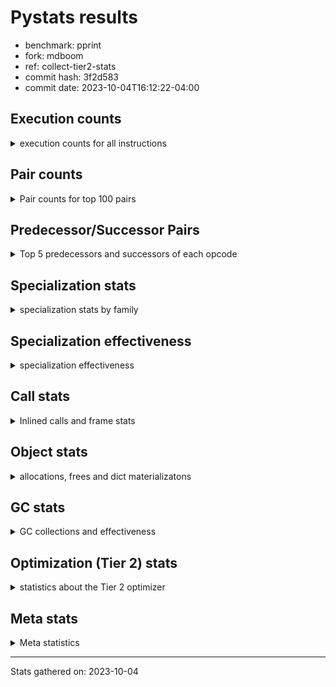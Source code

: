 
# Pystats results

- benchmark: pprint
- fork: mdboom
- ref: collect-tier2-stats
- commit hash: 3f2d583
- commit date: 2023-10-04T16:12:22-04:00

## Execution counts

<details>
<summary> execution counts for all instructions </summary>

|Name | Count | Self | Cumulative | Miss ratio | 
|---|---:|---:|---:|---:|
| LOAD_FAST | 3,402,006,240 | 19.2% | 19.2% |  |
| STORE_FAST | 1,596,002,880 | 9.0% | 28.3% |  |
| LOAD_GLOBAL_BUILTIN | 1,428,001,980 | 8.1% | 36.3% |  |
| LOAD_CONST | 1,170,002,100 | 6.6% | 43.0% |  |
| POP_JUMP_IF_FALSE | 1,074,001,620 | 6.1% | 49.0% |  |
| TO_BOOL_BOOL | 978,000,900 | 5.5% | 54.6% |  |
| LOAD_FAST_LOAD_FAST | 846,001,980 | 4.8% | 59.3% |  |
| RETURN_VALUE | 528,000,420 | 3.0% | 62.3% |  |
| POP_JUMP_IF_TRUE | 486,000,360 | 2.7% | 65.1% |  |
| CALL_BUILTIN_FAST | 468,000,780 | 2.6% | 67.7% |  |
| CALL_BUILTIN_O | 426,000,420 | 2.4% | 70.1% |  |
| RESUME_CHECK | 414,000,840 | 2.3% | 72.5% |  |
| CALL_PY_EXACT_ARGS | 288,000,600 | 1.6% | 74.1% |  |
| LOAD_ATTR_METHOD_WITH_VALUES | 282,000,660 | 1.6% | 75.7% |  |
| POP_TOP | 276,000,720 | 1.6% | 77.3% |  |
| BUILD_TUPLE | 270,000,120 | 1.5% | 78.8% |  |
| LOAD_ATTR | 252,062,300 | 1.4% | 80.2% |  |
| LOAD_GLOBAL_MODULE | 234,000,380 | 1.3% | 81.5% |  |
| UNPACK_SEQUENCE_TUPLE | 234,000,060 | 1.3% | 82.9% |  |
| CONTAINS_OP | 216,000,420 | 1.2% | 84.1% |  |
| ENTER_EXECUTOR | 197,999,940 | 1.1% | 85.2% |  |
| PUSH_NULL | 192,000,780 | 1.1% | 86.3% |  |
| IS_OP | 180,000,120 | 1.0% | 87.3% |  |
| LOAD_ATTR_INSTANCE_VALUE | 174,000,420 | 1.0% | 88.3% |  |
| CALL_TYPE_1 | 144,000,180 | 0.8% | 89.1% |  |
| INTERPRETER_EXIT | 126,000,120 | 0.7% | 89.8% |  |
| LOAD_ATTR_METHOD_NO_DICT | 96,000,240 | 0.5% | 90.4% |  |
| EXTENDED_ARG | 90,000,120 | 0.5% | 90.9% |  |
| FOR_ITER_LIST | 84,436,840 | 0.5% | 91.3% | 27.4% |
| CALL_METHOD_DESCRIPTOR_O | 78,000,240 | 0.4% | 91.8% |  |
| RETURN_CONST | 78,000,180 | 0.4% | 92.2% |  |
| CALL | 72,018,520 | 0.4% | 92.6% |  |
| BINARY_OP | 72,018,000 | 0.4% | 93.0% |  |
| BINARY_OP_ADD_INT | 72,000,360 | 0.4% | 93.4% |  |
| STORE_SUBSCR_DICT | 72,000,180 | 0.4% | 93.9% |  |
| DELETE_SUBSCR | 72,000,180 | 0.4% | 94.3% |  |
| TO_BOOL_NONE | 72,000,120 | 0.4% | 94.7% |  |
| GET_ITER | 72,000,120 | 0.4% | 95.1% |  |
| BUILD_LIST | 72,000,120 | 0.4% | 95.5% |  |
| COPY | 72,000,060 | 0.4% | 95.9% |  |
| STORE_ATTR_SLOT | 72,000,000 | 0.4% | 96.3% |  |
| FORMAT_SIMPLE | 72,000,000 | 0.4% | 96.7% |  |
| CONVERT_VALUE | 72,000,000 | 0.4% | 97.1% |  |
| BINARY_SUBSCR_TUPLE_INT | 72,000,000 | 0.4% | 97.5% |  |
| COMPARE_OP_INT | 60,000,240 | 0.3% | 97.9% |  |
| TO_BOOL | 54,013,220 | 0.3% | 98.2% |  |
| CALL_LEN | 42,000,060 | 0.2% | 98.4% |  |
| FOR_ITER_TUPLE | 36,436,000 | 0.2% | 98.6% | 63.5% |
| JUMP_FORWARD | 36,000,180 | 0.2% | 98.8% |  |
| LOAD_ATTR_SLOT | 36,000,000 | 0.2% | 99.0% |  |
| BUILD_STRING | 36,000,000 | 0.2% | 99.2% |  |
| STORE_FAST_STORE_FAST | 24,000,120 | 0.1% | 99.4% |  |
| CALL_METHOD_DESCRIPTOR_NOARGS | 24,000,120 | 0.1% | 99.5% |  |
| NOP | 18,000,240 | 0.1% | 99.6% |  |
| TO_BOOL_LIST | 18,000,120 | 0.1% | 99.7% |  |
| UNPACK_SEQUENCE_TWO_TUPLE | 18,000,000 | 0.1% | 99.8% |  |
| CALL_KW | 18,000,000 | 0.1% | 99.9% |  |
| BINARY_OP_SUBTRACT_INT | 12,000,300 | 0.1% | 100.0% |  |
| LOAD_ATTR_METHOD_LAZY_DICT | 6,000,180 | 0.0% | 100.0% |  |
| LOAD_DEREF | 240 | 0.0% | 100.0% |  |
| LOAD_GLOBAL | 220 | 0.0% | 100.0% |  |
| LOAD_ATTR_MODULE | 200 | 0.0% | 100.0% |  |
| COPY_FREE_VARS | 120 | 0.0% | 100.0% |  |
| CALL_FUNCTION_EX | 120 | 0.0% | 100.0% |  |
| BINARY_OP_SUBTRACT_FLOAT | 120 | 0.0% | 100.0% |  |
| PUSH_EXC_INFO | 60 | 0.0% | 100.0% |  |
| POP_JUMP_IF_NONE | 60 | 0.0% | 100.0% |  |
| POP_EXCEPT | 60 | 0.0% | 100.0% |  |
| LOAD_ATTR_NONDESCRIPTOR_WITH_VALUES | 60 | 0.0% | 100.0% |  |
| JUMP_BACKWARD | 60 | 0.0% | 100.0% |  |
| COMPARE_OP | 60 | 0.0% | 100.0% |  |
| CHECK_EXC_MATCH | 60 | 0.0% | 100.0% |  |
| CALL_METHOD_DESCRIPTOR_FAST | 60 | 0.0% | 100.0% |  |
| BUILD_MAP | 60 | 0.0% | 100.0% |  |
| BINARY_OP_ADD_UNICODE | 60 | 0.0% | 100.0% |  |
| STORE_SUBSCR | 20 | 0.0% | 100.0% |  |


</details>

## Pair counts

<details>
<summary> Pair counts for top 100 pairs </summary>

|Pair | Count | Self | Cumulative | 
|---|---:|---:|---:|
| LOAD_GLOBAL_BUILTIN LOAD_FAST | 906,001,320 | 5.1% | 5.1% |
| STORE_FAST LOAD_FAST | 792,001,560 | 4.5% | 9.6% |
| LOAD_FAST LOAD_GLOBAL_BUILTIN | 522,000,600 | 3.0% | 12.6% |
| TO_BOOL_BOOL POP_JUMP_IF_FALSE | 510,000,660 | 2.9% | 15.4% |
| POP_JUMP_IF_FALSE LOAD_GLOBAL_BUILTIN | 486,000,360 | 2.7% | 18.2% |
| STORE_FAST STORE_FAST | 456,000,000 | 2.6% | 20.8% |
| LOAD_FAST TO_BOOL_BOOL | 402,000,280 | 2.3% | 23.0% |
| TO_BOOL_BOOL POP_JUMP_IF_TRUE | 396,000,120 | 2.2% | 25.3% |
| LOAD_FAST CALL_BUILTIN_O | 390,000,420 | 2.2% | 27.5% |
| POP_JUMP_IF_FALSE LOAD_FAST | 372,000,840 | 2.1% | 29.6% |
| LOAD_GLOBAL_BUILTIN CALL_BUILTIN_FAST | 342,000,480 | 1.9% | 31.5% |
| CALL_BUILTIN_FAST TO_BOOL_BOOL | 342,000,480 | 1.9% | 33.5% |
| LOAD_FAST LOAD_CONST | 324,000,540 | 1.8% | 35.3% |
| LOAD_CONST LOAD_CONST | 306,000,240 | 1.7% | 37.0% |
| CALL_PY_EXACT_ARGS RESUME_CHECK | 288,000,600 | 1.6% | 38.6% |
| LOAD_FAST LOAD_ATTR_METHOD_WITH_VALUES | 282,000,620 | 1.6% | 40.2% |
| POP_TOP LOAD_FAST | 270,000,420 | 1.5% | 41.8% |
| BUILD_TUPLE RETURN_VALUE | 270,000,120 | 1.5% | 43.3% |
| RETURN_VALUE UNPACK_SEQUENCE_TUPLE | 234,000,060 | 1.3% | 44.6% |
| RETURN_VALUE RETURN_VALUE | 234,000,060 | 1.3% | 45.9% |
| UNPACK_SEQUENCE_TUPLE STORE_FAST | 228,000,000 | 1.3% | 47.2% |
| CONTAINS_OP POP_JUMP_IF_FALSE | 216,000,420 | 1.2% | 48.5% |
| LOAD_ATTR_METHOD_WITH_VALUES LOAD_FAST_LOAD_FAST | 198,000,660 | 1.1% | 49.6% |
| LOAD_CONST STORE_FAST | 198,000,540 | 1.1% | 50.7% |
| LOAD_FAST_LOAD_FAST LOAD_FAST_LOAD_FAST | 198,000,240 | 1.1% | 51.8% |
| LOAD_FAST_LOAD_FAST CALL_PY_EXACT_ARGS | 198,000,220 | 1.1% | 52.9% |
| POP_JUMP_IF_TRUE LOAD_FAST | 198,000,120 | 1.1% | 54.1% |
| POP_JUMP_IF_TRUE ENTER_EXECUTOR | 197,999,940 | 1.1% | 55.2% |
| LOAD_FAST PUSH_NULL | 192,000,540 | 1.1% | 56.3% |
| PUSH_NULL LOAD_FAST | 192,000,240 | 1.1% | 57.3% |
| CALL_BUILTIN_O POP_TOP | 192,000,120 | 1.1% | 58.4% |
| LOAD_GLOBAL_BUILTIN LOAD_ATTR | 180,000,120 | 1.0% | 59.4% |
| LOAD_ATTR IS_OP | 180,000,120 | 1.0% | 60.5% |
| STORE_FAST LOAD_GLOBAL_BUILTIN | 168,000,180 | 1.0% | 61.4% |
| LOAD_ATTR_INSTANCE_VALUE TO_BOOL_BOOL | 162,000,120 | 0.9% | 62.3% |
| LOAD_CONST BUILD_TUPLE | 162,000,000 | 0.9% | 63.2% |
| CALL_BUILTIN_O LOAD_CONST | 162,000,000 | 0.9% | 64.2% |
| LOAD_FAST LOAD_ATTR_INSTANCE_VALUE | 156,000,320 | 0.9% | 65.0% |
| RESUME_CHECK LOAD_FAST | 144,000,360 | 0.8% | 65.9% |
| RESUME_CHECK LOAD_GLOBAL_BUILTIN | 144,000,300 | 0.8% | 66.7% |
| LOAD_FAST CALL_TYPE_1 | 144,000,160 | 0.8% | 67.5% |
| LOAD_GLOBAL_MODULE CONTAINS_OP | 144,000,120 | 0.8% | 68.3% |
| LOAD_FAST LOAD_GLOBAL_MODULE | 144,000,120 | 0.8% | 69.1% |
| CALL_TYPE_1 STORE_FAST | 144,000,120 | 0.8% | 69.9% |
| IS_OP POP_JUMP_IF_FALSE | 144,000,000 | 0.8% | 70.7% |
| CALL_BUILTIN_FAST STORE_FAST | 126,000,300 | 0.7% | 71.5% |
| LOAD_CONST CALL_BUILTIN_FAST | 126,000,120 | 0.7% | 72.2% |
| CACHE RESUME_CHECK | 126,000,120 | 0.7% | 72.9% |
| LOAD_FAST CALL_PY_EXACT_ARGS | 90,000,240 | 0.5% | 73.4% |
| EXTENDED_ARG POP_JUMP_IF_FALSE | 90,000,120 | 0.5% | 73.9% |
| LOAD_FAST_LOAD_FAST LOAD_FAST | 84,000,360 | 0.5% | 74.4% |
| LOAD_FAST LOAD_FAST_LOAD_FAST | 84,000,000 | 0.5% | 74.9% |
| LOAD_ATTR_METHOD_WITH_VALUES LOAD_FAST | 84,000,000 | 0.5% | 75.3% |
| LOAD_FAST CALL_METHOD_DESCRIPTOR_O | 78,000,120 | 0.4% | 75.8% |
| LOAD_FAST LOAD_ATTR | 72,000,340 | 0.4% | 76.2% |
| LOAD_FAST_LOAD_FAST CONTAINS_OP | 72,000,300 | 0.4% | 76.6% |
| CALL_BUILTIN_O STORE_FAST | 72,000,300 | 0.4% | 77.0% |
| STORE_FAST LOAD_CONST | 72,000,240 | 0.4% | 77.4% |
| POP_JUMP_IF_FALSE LOAD_CONST | 72,000,240 | 0.4% | 77.8% |
| LOAD_CONST LOAD_FAST_LOAD_FAST | 72,000,240 | 0.4% | 78.2% |
| LOAD_CONST BINARY_OP_ADD_INT | 72,000,240 | 0.4% | 78.6% |
| LOAD_FAST_LOAD_FAST DELETE_SUBSCR | 72,000,180 | 0.4% | 79.0% |
| LOAD_ATTR STORE_FAST | 72,000,180 | 0.4% | 79.4% |
| BINARY_OP_ADD_INT STORE_FAST | 72,000,180 | 0.4% | 79.8% |
| LOAD_FAST_LOAD_FAST STORE_SUBSCR_DICT | 72,000,160 | 0.4% | 80.2% |
| TO_BOOL_NONE POP_JUMP_IF_FALSE | 72,000,120 | 0.4% | 80.7% |
| TO_BOOL_BOOL EXTENDED_ARG | 72,000,120 | 0.4% | 81.1% |
| STORE_SUBSCR_DICT LOAD_CONST | 72,000,120 | 0.4% | 81.5% |
| STORE_FAST BUILD_LIST | 72,000,120 | 0.4% | 81.9% |
| POP_JUMP_IF_FALSE LOAD_FAST_LOAD_FAST | 72,000,120 | 0.4% | 82.3% |
| LOAD_FAST_LOAD_FAST BUILD_TUPLE | 72,000,120 | 0.4% | 82.7% |
| LOAD_FAST TO_BOOL_NONE | 72,000,120 | 0.4% | 83.1% |
| LOAD_FAST GET_ITER | 72,000,120 | 0.4% | 83.5% |
| LOAD_CONST LOAD_ATTR_METHOD_NO_DICT | 72,000,120 | 0.4% | 83.9% |
| LOAD_ATTR_METHOD_NO_DICT LOAD_FAST | 72,000,120 | 0.4% | 84.3% |
| CALL_METHOD_DESCRIPTOR_O BINARY_OP | 72,000,120 | 0.4% | 84.7% |
| BUILD_LIST STORE_FAST | 72,000,120 | 0.4% | 85.1% |
| BINARY_OP LOAD_FAST_LOAD_FAST | 72,000,120 | 0.4% | 85.5% |
| POP_JUMP_IF_FALSE POP_TOP | 72,000,060 | 0.4% | 85.9% |
| STORE_ATTR_SLOT RETURN_CONST | 72,000,000 | 0.4% | 86.4% |
| RETURN_CONST INTERPRETER_EXIT | 72,000,000 | 0.4% | 86.8% |
| RESUME_CHECK LOAD_FAST_LOAD_FAST | 72,000,000 | 0.4% | 87.2% |
| LOAD_GLOBAL_MODULE LOAD_FAST | 72,000,000 | 0.4% | 87.6% |
| LOAD_FAST_LOAD_FAST STORE_ATTR_SLOT | 72,000,000 | 0.4% | 88.0% |
| LOAD_FAST COPY | 72,000,000 | 0.4% | 88.4% |
| LOAD_FAST CONVERT_VALUE | 72,000,000 | 0.4% | 88.8% |
| LOAD_CONST BINARY_SUBSCR_TUPLE_INT | 72,000,000 | 0.4% | 89.2% |
| COPY TO_BOOL_BOOL | 72,000,000 | 0.4% | 89.6% |
| CONVERT_VALUE FORMAT_SIMPLE | 72,000,000 | 0.4% | 90.0% |
| BINARY_SUBSCR_TUPLE_INT CALL | 72,000,000 | 0.4% | 90.4% |
| ENTER_EXECUTOR LOAD_FAST_LOAD_FAST | 59,999,880 | 0.3% | 90.8% |
| FOR_ITER_LIST STORE_FAST | 54,218,500 | 0.3% | 91.1% |
| RETURN_VALUE INTERPRETER_EXIT | 54,000,120 | 0.3% | 91.4% |
| POP_JUMP_IF_TRUE LOAD_CONST | 54,000,120 | 0.3% | 91.7% |
| DELETE_SUBSCR LOAD_FAST | 54,000,120 | 0.3% | 92.0% |
| LOAD_FAST TO_BOOL | 54,000,020 | 0.3% | 92.3% |
| TO_BOOL POP_JUMP_IF_TRUE | 54,000,000 | 0.3% | 92.6% |
| ENTER_EXECUTOR LOAD_GLOBAL_BUILTIN | 54,000,000 | 0.3% | 92.9% |
| GET_ITER FOR_ITER_LIST | 52,473,080 | 0.3% | 93.2% |
| COMPARE_OP_INT POP_JUMP_IF_FALSE | 42,000,240 | 0.2% | 93.4% |


</details>

## Predecessor/Successor Pairs

<details>
<summary> Top 5 predecessors and successors of each opcode </summary>

### CACHE

<details>
<summary> Successors and predecessors for CACHE </summary>

|Predecessors | Count | Percentage | 
|---|---:|---:|

|Successors | Count | Percentage | 
|---|---:|---:|
| RESUME_CHECK | 126,000,120 | 100.0% |


</details>

### DELETE_SUBSCR

<details>
<summary> Successors and predecessors for DELETE_SUBSCR </summary>

|Predecessors | Count | Percentage | 
|---|---:|---:|
| LOAD_FAST_LOAD_FAST | 72,000,180 | 100.0% |

|Successors | Count | Percentage | 
|---|---:|---:|
| LOAD_FAST | 54,000,120 | 75.0% |
| LOAD_CONST | 18,000,000 | 25.0% |
| RETURN_CONST | 60 | 0.0% |


</details>

### FORMAT_SIMPLE

<details>
<summary> Successors and predecessors for FORMAT_SIMPLE </summary>

|Predecessors | Count | Percentage | 
|---|---:|---:|
| CONVERT_VALUE | 72,000,000 | 100.0% |

|Successors | Count | Percentage | 
|---|---:|---:|
| LOAD_CONST | 36,000,000 | 50.0% |
| BUILD_STRING | 36,000,000 | 50.0% |


</details>

### GET_ITER

<details>
<summary> Successors and predecessors for GET_ITER </summary>

|Predecessors | Count | Percentage | 
|---|---:|---:|
| LOAD_FAST | 72,000,120 | 100.0% |

|Successors | Count | Percentage | 
|---|---:|---:|
| FOR_ITER_LIST | 52,473,080 | 72.9% |
| FOR_ITER_TUPLE | 19,527,040 | 27.1% |


</details>

### INTERPRETER_EXIT

<details>
<summary> Successors and predecessors for INTERPRETER_EXIT </summary>

|Predecessors | Count | Percentage | 
|---|---:|---:|
| RETURN_CONST | 72,000,000 | 57.1% |
| RETURN_VALUE | 54,000,120 | 42.9% |

|Successors | Count | Percentage | 
|---|---:|---:|


</details>

### NOP

<details>
<summary> Successors and predecessors for NOP </summary>

|Predecessors | Count | Percentage | 
|---|---:|---:|
| RESUME_CHECK | 18,000,000 | 100.0% |
| STORE_FAST | 120 | 0.0% |
| POP_TOP | 120 | 0.0% |

|Successors | Count | Percentage | 
|---|---:|---:|
| LOAD_FAST | 18,000,000 | 100.0% |
| LOAD_DEREF | 120 | 0.0% |
| LOAD_GLOBAL_BUILTIN | 100 | 0.0% |
| LOAD_GLOBAL | 20 | 0.0% |


</details>

### POP_TOP

<details>
<summary> Successors and predecessors for POP_TOP </summary>

|Predecessors | Count | Percentage | 
|---|---:|---:|
| CALL_BUILTIN_O | 192,000,120 | 69.6% |
| POP_JUMP_IF_FALSE | 72,000,060 | 26.1% |
| RETURN_CONST | 6,000,180 | 2.2% |
| CALL_METHOD_DESCRIPTOR_O | 6,000,120 | 2.2% |
| CALL | 240 | 0.0% |

|Successors | Count | Percentage | 
|---|---:|---:|
| LOAD_FAST | 270,000,420 | 97.8% |
| RETURN_CONST | 6,000,060 | 2.2% |
| NOP | 120 | 0.0% |
| LOAD_FAST_LOAD_FAST | 60 | 0.0% |
| LOAD_CONST | 60 | 0.0% |


</details>

### PUSH_NULL

<details>
<summary> Successors and predecessors for PUSH_NULL </summary>

|Predecessors | Count | Percentage | 
|---|---:|---:|
| LOAD_FAST | 192,000,540 | 100.0% |
| LOAD_DEREF | 120 | 0.0% |
| LOAD_ATTR_MODULE | 80 | 0.0% |
| LOAD_ATTR | 40 | 0.0% |

|Successors | Count | Percentage | 
|---|---:|---:|
| LOAD_FAST | 192,000,240 | 100.0% |
| CALL | 480 | 0.0% |
| LOAD_FAST_LOAD_FAST | 60 | 0.0% |


</details>

### RETURN_VALUE

<details>
<summary> Successors and predecessors for RETURN_VALUE </summary>

|Predecessors | Count | Percentage | 
|---|---:|---:|
| BUILD_TUPLE | 270,000,120 | 51.1% |
| RETURN_VALUE | 234,000,060 | 44.3% |
| COMPARE_OP_INT | 18,000,000 | 3.4% |
| LOAD_FAST | 6,000,180 | 1.1% |
| CALL_METHOD_DESCRIPTOR_NOARGS | 60 | 0.0% |

|Successors | Count | Percentage | 
|---|---:|---:|
| UNPACK_SEQUENCE_TUPLE | 234,000,060 | 44.3% |
| RETURN_VALUE | 234,000,060 | 44.3% |
| INTERPRETER_EXIT | 54,000,120 | 10.2% |
| STORE_FAST | 6,000,060 | 1.1% |
| LOAD_GLOBAL | 80 | 0.0% |


</details>

### STORE_SUBSCR

<details>
<summary> Successors and predecessors for STORE_SUBSCR </summary>

|Predecessors | Count | Percentage | 
|---|---:|---:|
| LOAD_FAST_LOAD_FAST | 20 | 100.0% |

|Successors | Count | Percentage | 
|---|---:|---:|
| STORE_SUBSCR_DICT | 20 | 100.0% |


</details>

### TO_BOOL

<details>
<summary> Successors and predecessors for TO_BOOL </summary>

|Predecessors | Count | Percentage | 
|---|---:|---:|
| LOAD_FAST | 54,000,020 | 100.0% |
| TO_BOOL | 13,200 | 0.0% |

|Successors | Count | Percentage | 
|---|---:|---:|
| POP_JUMP_IF_TRUE | 54,000,000 | 100.0% |
| TO_BOOL | 13,200 | 0.0% |
| TO_BOOL_BOOL | 20 | 0.0% |


</details>

### BINARY_OP

<details>
<summary> Successors and predecessors for BINARY_OP </summary>

|Predecessors | Count | Percentage | 
|---|---:|---:|
| CALL_METHOD_DESCRIPTOR_O | 72,000,120 | 100.0% |
| BINARY_OP | 17,640 | 0.0% |
| LOAD_FAST | 120 | 0.0% |
| LOAD_CONST | 60 | 0.0% |
| LOAD_FAST_LOAD_FAST | 40 | 0.0% |

|Successors | Count | Percentage | 
|---|---:|---:|
| LOAD_FAST_LOAD_FAST | 72,000,120 | 100.0% |
| BINARY_OP | 17,640 | 0.0% |
| BINARY_OP_ADD_INT | 80 | 0.0% |
| BINARY_OP_SUBTRACT_INT | 60 | 0.0% |
| BINARY_OP_ADD_UNICODE | 60 | 0.0% |


</details>

### BUILD_LIST

<details>
<summary> Successors and predecessors for BUILD_LIST </summary>

|Predecessors | Count | Percentage | 
|---|---:|---:|
| STORE_FAST | 72,000,120 | 100.0% |

|Successors | Count | Percentage | 
|---|---:|---:|
| STORE_FAST | 72,000,120 | 100.0% |


</details>

### BUILD_STRING

<details>
<summary> Successors and predecessors for BUILD_STRING </summary>

|Predecessors | Count | Percentage | 
|---|---:|---:|
| FORMAT_SIMPLE | 36,000,000 | 100.0% |

|Successors | Count | Percentage | 
|---|---:|---:|
| CALL_BUILTIN_O | 36,000,000 | 100.0% |


</details>

### BUILD_TUPLE

<details>
<summary> Successors and predecessors for BUILD_TUPLE </summary>

|Predecessors | Count | Percentage | 
|---|---:|---:|
| LOAD_CONST | 162,000,000 | 60.0% |
| LOAD_FAST_LOAD_FAST | 72,000,120 | 26.7% |
| CALL | 36,000,000 | 13.3% |

|Successors | Count | Percentage | 
|---|---:|---:|
| RETURN_VALUE | 270,000,120 | 100.0% |


</details>

### CALL

<details>
<summary> Successors and predecessors for CALL </summary>

|Predecessors | Count | Percentage | 
|---|---:|---:|
| BINARY_SUBSCR_TUPLE_INT | 72,000,000 | 100.0% |
| CALL | 17,780 | 0.0% |
| PUSH_NULL | 480 | 0.0% |
| LOAD_CONST | 80 | 0.0% |
| LOAD_GLOBAL_MODULE | 60 | 0.0% |

|Successors | Count | Percentage | 
|---|---:|---:|
| LOAD_GLOBAL_MODULE | 36,000,000 | 50.0% |
| BUILD_TUPLE | 36,000,000 | 50.0% |
| CALL | 17,780 | 0.0% |
| POP_TOP | 240 | 0.0% |
| STORE_FAST | 180 | 0.0% |


</details>

### CALL_FUNCTION_EX

<details>
<summary> Successors and predecessors for CALL_FUNCTION_EX </summary>

|Predecessors | Count | Percentage | 
|---|---:|---:|
| LOAD_FAST | 120 | 100.0% |

|Successors | Count | Percentage | 
|---|---:|---:|
| COPY_FREE_VARS | 120 | 100.0% |


</details>

### CALL_KW

<details>
<summary> Successors and predecessors for CALL_KW </summary>

|Predecessors | Count | Percentage | 
|---|---:|---:|
| LOAD_CONST | 18,000,000 | 100.0% |

|Successors | Count | Percentage | 
|---|---:|---:|
| STORE_FAST | 18,000,000 | 100.0% |


</details>

### COMPARE_OP

<details>
<summary> Successors and predecessors for COMPARE_OP </summary>

|Predecessors | Count | Percentage | 
|---|---:|---:|
| LOAD_CONST | 60 | 100.0% |

|Successors | Count | Percentage | 
|---|---:|---:|
| COMPARE_OP_INT | 60 | 100.0% |


</details>

### CONTAINS_OP

<details>
<summary> Successors and predecessors for CONTAINS_OP </summary>

|Predecessors | Count | Percentage | 
|---|---:|---:|
| LOAD_GLOBAL_MODULE | 144,000,120 | 66.7% |
| LOAD_FAST_LOAD_FAST | 72,000,300 | 33.3% |

|Successors | Count | Percentage | 
|---|---:|---:|
| POP_JUMP_IF_FALSE | 216,000,420 | 100.0% |


</details>

### CONVERT_VALUE

<details>
<summary> Successors and predecessors for CONVERT_VALUE </summary>

|Predecessors | Count | Percentage | 
|---|---:|---:|
| LOAD_FAST | 72,000,000 | 100.0% |

|Successors | Count | Percentage | 
|---|---:|---:|
| FORMAT_SIMPLE | 72,000,000 | 100.0% |


</details>

### COPY

<details>
<summary> Successors and predecessors for COPY </summary>

|Predecessors | Count | Percentage | 
|---|---:|---:|
| LOAD_FAST | 72,000,000 | 100.0% |
| BINARY_OP_ADD_INT | 60 | 0.0% |

|Successors | Count | Percentage | 
|---|---:|---:|
| TO_BOOL_BOOL | 72,000,000 | 100.0% |
| STORE_FAST_STORE_FAST | 60 | 0.0% |


</details>

### COPY_FREE_VARS

<details>
<summary> Successors and predecessors for COPY_FREE_VARS </summary>

|Predecessors | Count | Percentage | 
|---|---:|---:|
| CALL_FUNCTION_EX | 120 | 100.0% |

|Successors | Count | Percentage | 
|---|---:|---:|
| RESUME_CHECK | 120 | 100.0% |


</details>

### ENTER_EXECUTOR

<details>
<summary> Successors and predecessors for ENTER_EXECUTOR </summary>

|Predecessors | Count | Percentage | 
|---|---:|---:|
| POP_JUMP_IF_TRUE | 197,999,940 | 100.0% |

|Successors | Count | Percentage | 
|---|---:|---:|
| LOAD_FAST_LOAD_FAST | 59,999,880 | 30.3% |
| LOAD_GLOBAL_BUILTIN | 54,000,000 | 27.3% |
| FOR_ITER_LIST | 31,527,400 | 15.9% |
| LOAD_FAST | 18,000,000 | 9.1% |
| LOAD_ATTR_INSTANCE_VALUE | 18,000,000 | 9.1% |


</details>

### EXTENDED_ARG

<details>
<summary> Successors and predecessors for EXTENDED_ARG </summary>

|Predecessors | Count | Percentage | 
|---|---:|---:|
| TO_BOOL_BOOL | 72,000,120 | 80.0% |
| IS_OP | 18,000,000 | 20.0% |

|Successors | Count | Percentage | 
|---|---:|---:|
| POP_JUMP_IF_FALSE | 90,000,120 | 100.0% |


</details>

### IS_OP

<details>
<summary> Successors and predecessors for IS_OP </summary>

|Predecessors | Count | Percentage | 
|---|---:|---:|
| LOAD_ATTR | 180,000,120 | 100.0% |

|Successors | Count | Percentage | 
|---|---:|---:|
| POP_JUMP_IF_FALSE | 144,000,000 | 80.0% |
| POP_JUMP_IF_TRUE | 18,000,120 | 10.0% |
| EXTENDED_ARG | 18,000,000 | 10.0% |


</details>

### JUMP_BACKWARD

<details>
<summary> Successors and predecessors for JUMP_BACKWARD </summary>

|Predecessors | Count | Percentage | 
|---|---:|---:|
| POP_EXCEPT | 60 | 100.0% |

|Successors | Count | Percentage | 
|---|---:|---:|
| LOAD_FAST | 60 | 100.0% |


</details>

### JUMP_FORWARD

<details>
<summary> Successors and predecessors for JUMP_FORWARD </summary>

|Predecessors | Count | Percentage | 
|---|---:|---:|
| STORE_FAST | 36,000,120 | 100.0% |
| LOAD_FAST | 60 | 0.0% |

|Successors | Count | Percentage | 
|---|---:|---:|
| LOAD_GLOBAL_BUILTIN | 18,000,120 | 50.0% |
| LOAD_FAST | 18,000,000 | 50.0% |
| LOAD_FAST_LOAD_FAST | 60 | 0.0% |


</details>

### LOAD_ATTR

<details>
<summary> Successors and predecessors for LOAD_ATTR </summary>

|Predecessors | Count | Percentage | 
|---|---:|---:|
| LOAD_GLOBAL_BUILTIN | 180,000,120 | 71.4% |
| LOAD_FAST | 72,000,340 | 28.6% |
| LOAD_ATTR | 61,620 | 0.0% |
| LOAD_GLOBAL_MODULE | 80 | 0.0% |
| CALL_TYPE_1 | 60 | 0.0% |

|Successors | Count | Percentage | 
|---|---:|---:|
| IS_OP | 180,000,120 | 71.4% |
| STORE_FAST | 72,000,180 | 28.6% |
| LOAD_ATTR | 61,620 | 0.0% |
| LOAD_ATTR_MODULE | 80 | 0.0% |
| LOAD_CONST | 60 | 0.0% |


</details>

### LOAD_CONST

<details>
<summary> Successors and predecessors for LOAD_CONST </summary>

|Predecessors | Count | Percentage | 
|---|---:|---:|
| LOAD_FAST | 324,000,540 | 27.7% |
| LOAD_CONST | 306,000,240 | 26.2% |
| CALL_BUILTIN_O | 162,000,000 | 13.8% |
| STORE_FAST | 72,000,240 | 6.2% |
| POP_JUMP_IF_FALSE | 72,000,240 | 6.2% |

|Successors | Count | Percentage | 
|---|---:|---:|
| LOAD_CONST | 306,000,240 | 26.2% |
| STORE_FAST | 198,000,540 | 16.9% |
| BUILD_TUPLE | 162,000,000 | 13.8% |
| CALL_BUILTIN_FAST | 126,000,120 | 10.8% |
| LOAD_FAST_LOAD_FAST | 72,000,240 | 6.2% |


</details>

### LOAD_DEREF

<details>
<summary> Successors and predecessors for LOAD_DEREF </summary>

|Predecessors | Count | Percentage | 
|---|---:|---:|
| STORE_FAST | 120 | 50.0% |
| NOP | 120 | 50.0% |

|Successors | Count | Percentage | 
|---|---:|---:|
| STORE_FAST | 120 | 50.0% |
| PUSH_NULL | 120 | 50.0% |


</details>

### LOAD_FAST

<details>
<summary> Successors and predecessors for LOAD_FAST </summary>

|Predecessors | Count | Percentage | 
|---|---:|---:|
| LOAD_GLOBAL_BUILTIN | 906,001,320 | 26.6% |
| STORE_FAST | 792,001,560 | 23.3% |
| POP_JUMP_IF_FALSE | 372,000,840 | 10.9% |
| POP_TOP | 270,000,420 | 7.9% |
| POP_JUMP_IF_TRUE | 198,000,120 | 5.8% |

|Successors | Count | Percentage | 
|---|---:|---:|
| LOAD_GLOBAL_BUILTIN | 522,000,600 | 15.3% |
| TO_BOOL_BOOL | 402,000,280 | 11.8% |
| CALL_BUILTIN_O | 390,000,420 | 11.5% |
| LOAD_CONST | 324,000,540 | 9.5% |
| LOAD_ATTR_METHOD_WITH_VALUES | 282,000,620 | 8.3% |


</details>

### LOAD_FAST_LOAD_FAST

<details>
<summary> Successors and predecessors for LOAD_FAST_LOAD_FAST </summary>

|Predecessors | Count | Percentage | 
|---|---:|---:|
| LOAD_ATTR_METHOD_WITH_VALUES | 198,000,660 | 23.4% |
| LOAD_FAST_LOAD_FAST | 198,000,240 | 23.4% |
| LOAD_FAST | 84,000,000 | 9.9% |
| LOAD_CONST | 72,000,240 | 8.5% |
| POP_JUMP_IF_FALSE | 72,000,120 | 8.5% |

|Successors | Count | Percentage | 
|---|---:|---:|
| LOAD_FAST_LOAD_FAST | 198,000,240 | 23.4% |
| CALL_PY_EXACT_ARGS | 198,000,220 | 23.4% |
| LOAD_FAST | 84,000,360 | 9.9% |
| CONTAINS_OP | 72,000,300 | 8.5% |
| DELETE_SUBSCR | 72,000,180 | 8.5% |


</details>

### LOAD_GLOBAL

<details>
<summary> Successors and predecessors for LOAD_GLOBAL </summary>

|Predecessors | Count | Percentage | 
|---|---:|---:|
| RETURN_VALUE | 80 | 36.4% |
| RESUME_CHECK | 60 | 27.3% |
| STORE_FAST_STORE_FAST | 20 | 9.1% |
| PUSH_EXC_INFO | 20 | 9.1% |
| NOP | 20 | 9.1% |

|Successors | Count | Percentage | 
|---|---:|---:|
| LOAD_GLOBAL_MODULE | 100 | 45.5% |
| LOAD_GLOBAL_BUILTIN | 80 | 36.4% |
| LOAD_ATTR | 40 | 18.2% |


</details>

### POP_JUMP_IF_FALSE

<details>
<summary> Successors and predecessors for POP_JUMP_IF_FALSE </summary>

|Predecessors | Count | Percentage | 
|---|---:|---:|
| TO_BOOL_BOOL | 510,000,660 | 47.5% |
| CONTAINS_OP | 216,000,420 | 20.1% |
| IS_OP | 144,000,000 | 13.4% |
| EXTENDED_ARG | 90,000,120 | 8.4% |
| TO_BOOL_NONE | 72,000,120 | 6.7% |

|Successors | Count | Percentage | 
|---|---:|---:|
| LOAD_GLOBAL_BUILTIN | 486,000,360 | 45.3% |
| LOAD_FAST | 372,000,840 | 34.6% |
| LOAD_CONST | 72,000,240 | 6.7% |
| LOAD_FAST_LOAD_FAST | 72,000,120 | 6.7% |
| POP_TOP | 72,000,060 | 6.7% |


</details>

### POP_JUMP_IF_NONE

<details>
<summary> Successors and predecessors for POP_JUMP_IF_NONE </summary>

|Predecessors | Count | Percentage | 
|---|---:|---:|
| LOAD_FAST | 60 | 100.0% |

|Successors | Count | Percentage | 
|---|---:|---:|
| LOAD_CONST | 60 | 100.0% |


</details>

### POP_JUMP_IF_TRUE

<details>
<summary> Successors and predecessors for POP_JUMP_IF_TRUE </summary>

|Predecessors | Count | Percentage | 
|---|---:|---:|
| TO_BOOL_BOOL | 396,000,120 | 81.5% |
| TO_BOOL | 54,000,000 | 11.1% |
| TO_BOOL_LIST | 18,000,120 | 3.7% |
| IS_OP | 18,000,120 | 3.7% |

|Successors | Count | Percentage | 
|---|---:|---:|
| LOAD_FAST | 198,000,120 | 40.7% |
| ENTER_EXECUTOR | 197,999,940 | 40.7% |
| LOAD_CONST | 54,000,120 | 11.1% |
| LOAD_GLOBAL_BUILTIN | 36,000,120 | 7.4% |
| RETURN_CONST | 60 | 0.0% |


</details>

### RETURN_CONST

<details>
<summary> Successors and predecessors for RETURN_CONST </summary>

|Predecessors | Count | Percentage | 
|---|---:|---:|
| STORE_ATTR_SLOT | 72,000,000 | 92.3% |
| POP_TOP | 6,000,060 | 7.7% |
| POP_JUMP_IF_TRUE | 60 | 0.0% |
| DELETE_SUBSCR | 60 | 0.0% |

|Successors | Count | Percentage | 
|---|---:|---:|
| INTERPRETER_EXIT | 72,000,000 | 92.3% |
| POP_TOP | 6,000,180 | 7.7% |


</details>

### STORE_FAST

<details>
<summary> Successors and predecessors for STORE_FAST </summary>

|Predecessors | Count | Percentage | 
|---|---:|---:|
| STORE_FAST | 456,000,000 | 28.6% |
| UNPACK_SEQUENCE_TUPLE | 228,000,000 | 14.3% |
| LOAD_CONST | 198,000,540 | 12.4% |
| CALL_TYPE_1 | 144,000,120 | 9.0% |
| CALL_BUILTIN_FAST | 126,000,300 | 7.9% |

|Successors | Count | Percentage | 
|---|---:|---:|
| LOAD_FAST | 792,001,560 | 49.6% |
| STORE_FAST | 456,000,000 | 28.6% |
| LOAD_GLOBAL_BUILTIN | 168,000,180 | 10.5% |
| LOAD_CONST | 72,000,240 | 4.5% |
| BUILD_LIST | 72,000,120 | 4.5% |


</details>

### STORE_FAST_STORE_FAST

<details>
<summary> Successors and predecessors for STORE_FAST_STORE_FAST </summary>

|Predecessors | Count | Percentage | 
|---|---:|---:|
| UNPACK_SEQUENCE_TWO_TUPLE | 18,000,000 | 75.0% |
| UNPACK_SEQUENCE_TUPLE | 6,000,060 | 25.0% |
| COPY | 60 | 0.0% |

|Successors | Count | Percentage | 
|---|---:|---:|
| LOAD_FAST | 18,000,000 | 75.0% |
| STORE_FAST | 6,000,060 | 25.0% |
| LOAD_GLOBAL_BUILTIN | 40 | 0.0% |
| LOAD_GLOBAL | 20 | 0.0% |


</details>

### BINARY_OP_ADD_INT

<details>
<summary> Successors and predecessors for BINARY_OP_ADD_INT </summary>

|Predecessors | Count | Percentage | 
|---|---:|---:|
| LOAD_CONST | 72,000,240 | 100.0% |
| BINARY_OP | 80 | 0.0% |
| LOAD_ATTR_INSTANCE_VALUE | 40 | 0.0% |

|Successors | Count | Percentage | 
|---|---:|---:|
| STORE_FAST | 72,000,180 | 100.0% |
| LOAD_FAST_LOAD_FAST | 60 | 0.0% |
| COPY | 60 | 0.0% |
| CALL_PY_EXACT_ARGS | 40 | 0.0% |
| CALL | 20 | 0.0% |


</details>

### BINARY_OP_SUBTRACT_FLOAT

<details>
<summary> Successors and predecessors for BINARY_OP_SUBTRACT_FLOAT </summary>

|Predecessors | Count | Percentage | 
|---|---:|---:|
| LOAD_FAST | 80 | 66.7% |
| BINARY_OP | 40 | 33.3% |

|Successors | Count | Percentage | 
|---|---:|---:|
| STORE_FAST | 120 | 100.0% |


</details>

### BINARY_SUBSCR_TUPLE_INT

<details>
<summary> Successors and predecessors for BINARY_SUBSCR_TUPLE_INT </summary>

|Predecessors | Count | Percentage | 
|---|---:|---:|
| LOAD_CONST | 72,000,000 | 100.0% |

|Successors | Count | Percentage | 
|---|---:|---:|
| CALL | 72,000,000 | 100.0% |


</details>

### CALL_BUILTIN_FAST

<details>
<summary> Successors and predecessors for CALL_BUILTIN_FAST </summary>

|Predecessors | Count | Percentage | 
|---|---:|---:|
| LOAD_GLOBAL_BUILTIN | 342,000,480 | 73.1% |
| LOAD_CONST | 126,000,120 | 26.9% |
| LOAD_FAST | 140 | 0.0% |
| CALL | 40 | 0.0% |

|Successors | Count | Percentage | 
|---|---:|---:|
| TO_BOOL_BOOL | 342,000,480 | 73.1% |
| STORE_FAST | 126,000,300 | 26.9% |


</details>

### CALL_BUILTIN_O

<details>
<summary> Successors and predecessors for CALL_BUILTIN_O </summary>

|Predecessors | Count | Percentage | 
|---|---:|---:|
| LOAD_FAST | 390,000,420 | 91.5% |
| BUILD_STRING | 36,000,000 | 8.5% |

|Successors | Count | Percentage | 
|---|---:|---:|
| POP_TOP | 192,000,120 | 45.1% |
| LOAD_CONST | 162,000,000 | 38.0% |
| STORE_FAST | 72,000,300 | 16.9% |


</details>

### CALL_LEN

<details>
<summary> Successors and predecessors for CALL_LEN </summary>

|Predecessors | Count | Percentage | 
|---|---:|---:|
| LOAD_FAST | 42,000,060 | 100.0% |

|Successors | Count | Percentage | 
|---|---:|---:|
| LOAD_CONST | 36,000,000 | 85.7% |
| LOAD_FAST | 6,000,060 | 14.3% |


</details>

### CALL_METHOD_DESCRIPTOR_NOARGS

<details>
<summary> Successors and predecessors for CALL_METHOD_DESCRIPTOR_NOARGS </summary>

|Predecessors | Count | Percentage | 
|---|---:|---:|
| LOAD_ATTR_METHOD_NO_DICT | 24,000,060 | 100.0% |
| LOAD_ATTR_METHOD_LAZY_DICT | 40 | 0.0% |
| CALL | 20 | 0.0% |

|Successors | Count | Percentage | 
|---|---:|---:|
| LOAD_GLOBAL_MODULE | 18,000,000 | 75.0% |
| LOAD_FAST | 6,000,060 | 25.0% |
| RETURN_VALUE | 60 | 0.0% |


</details>

### CALL_METHOD_DESCRIPTOR_O

<details>
<summary> Successors and predecessors for CALL_METHOD_DESCRIPTOR_O </summary>

|Predecessors | Count | Percentage | 
|---|---:|---:|
| LOAD_FAST | 78,000,120 | 100.0% |
| LOAD_CONST | 80 | 0.0% |
| CALL | 40 | 0.0% |

|Successors | Count | Percentage | 
|---|---:|---:|
| BINARY_OP | 72,000,120 | 92.3% |
| POP_TOP | 6,000,120 | 7.7% |


</details>

### CALL_PY_EXACT_ARGS

<details>
<summary> Successors and predecessors for CALL_PY_EXACT_ARGS </summary>

|Predecessors | Count | Percentage | 
|---|---:|---:|
| LOAD_FAST_LOAD_FAST | 198,000,220 | 68.7% |
| LOAD_FAST | 90,000,240 | 31.3% |
| CALL | 60 | 0.0% |
| LOAD_CONST | 40 | 0.0% |
| BINARY_OP_ADD_INT | 40 | 0.0% |

|Successors | Count | Percentage | 
|---|---:|---:|
| RESUME_CHECK | 288,000,600 | 100.0% |


</details>

### CALL_TYPE_1

<details>
<summary> Successors and predecessors for CALL_TYPE_1 </summary>

|Predecessors | Count | Percentage | 
|---|---:|---:|
| LOAD_FAST | 144,000,160 | 100.0% |
| CALL | 20 | 0.0% |

|Successors | Count | Percentage | 
|---|---:|---:|
| STORE_FAST | 144,000,120 | 100.0% |
| LOAD_ATTR | 60 | 0.0% |


</details>

### COMPARE_OP_INT

<details>
<summary> Successors and predecessors for COMPARE_OP_INT </summary>

|Predecessors | Count | Percentage | 
|---|---:|---:|
| LOAD_CONST | 36,000,120 | 60.0% |
| LOAD_ATTR_SLOT | 18,000,000 | 30.0% |
| LOAD_FAST | 6,000,060 | 10.0% |
| COMPARE_OP | 60 | 0.0% |

|Successors | Count | Percentage | 
|---|---:|---:|
| POP_JUMP_IF_FALSE | 42,000,240 | 70.0% |
| RETURN_VALUE | 18,000,000 | 30.0% |


</details>

### FOR_ITER_LIST

<details>
<summary> Successors and predecessors for FOR_ITER_LIST </summary>

|Predecessors | Count | Percentage | 
|---|---:|---:|
| GET_ITER | 52,473,080 | 62.1% |
| ENTER_EXECUTOR | 31,527,400 | 37.3% |
| FOR_ITER_TUPLE | 436,360 | 0.5% |

|Successors | Count | Percentage | 
|---|---:|---:|
| STORE_FAST | 54,218,500 | 64.2% |
| UNPACK_SEQUENCE_TWO_TUPLE | 18,000,000 | 21.3% |
| LOAD_FAST_LOAD_FAST | 11,781,980 | 14.0% |
| FOR_ITER_TUPLE | 436,360 | 0.5% |


</details>

### FOR_ITER_TUPLE

<details>
<summary> Successors and predecessors for FOR_ITER_TUPLE </summary>

|Predecessors | Count | Percentage | 
|---|---:|---:|
| GET_ITER | 19,527,040 | 53.6% |
| ENTER_EXECUTOR | 16,472,600 | 45.2% |
| FOR_ITER_LIST | 436,360 | 1.2% |

|Successors | Count | Percentage | 
|---|---:|---:|
| STORE_FAST | 29,781,500 | 81.7% |
| LOAD_FAST_LOAD_FAST | 6,218,140 | 17.1% |
| FOR_ITER_LIST | 436,360 | 1.2% |


</details>

### LOAD_ATTR_INSTANCE_VALUE

<details>
<summary> Successors and predecessors for LOAD_ATTR_INSTANCE_VALUE </summary>

|Predecessors | Count | Percentage | 
|---|---:|---:|
| LOAD_FAST | 156,000,320 | 89.7% |
| ENTER_EXECUTOR | 18,000,000 | 10.3% |
| LOAD_ATTR | 60 | 0.0% |
| LOAD_FAST_LOAD_FAST | 40 | 0.0% |

|Successors | Count | Percentage | 
|---|---:|---:|
| TO_BOOL_BOOL | 162,000,120 | 93.1% |
| LOAD_FAST | 12,000,180 | 6.9% |
| LOAD_CONST | 60 | 0.0% |
| BINARY_OP_ADD_INT | 40 | 0.0% |
| BINARY_OP | 20 | 0.0% |


</details>

### LOAD_ATTR_METHOD_NO_DICT

<details>
<summary> Successors and predecessors for LOAD_ATTR_METHOD_NO_DICT </summary>

|Predecessors | Count | Percentage | 
|---|---:|---:|
| LOAD_CONST | 72,000,120 | 75.0% |
| LOAD_FAST | 18,000,000 | 18.7% |
| LOAD_FAST_LOAD_FAST | 6,000,060 | 6.3% |
| LOAD_ATTR_NONDESCRIPTOR_WITH_VALUES | 40 | 0.0% |
| LOAD_ATTR | 20 | 0.0% |

|Successors | Count | Percentage | 
|---|---:|---:|
| LOAD_FAST | 72,000,120 | 75.0% |
| CALL_METHOD_DESCRIPTOR_NOARGS | 24,000,060 | 25.0% |
| LOAD_GLOBAL_BUILTIN | 40 | 0.0% |
| LOAD_GLOBAL | 20 | 0.0% |


</details>

### LOAD_ATTR_METHOD_WITH_VALUES

<details>
<summary> Successors and predecessors for LOAD_ATTR_METHOD_WITH_VALUES </summary>

|Predecessors | Count | Percentage | 
|---|---:|---:|
| LOAD_FAST | 282,000,620 | 100.0% |
| LOAD_ATTR | 40 | 0.0% |

|Successors | Count | Percentage | 
|---|---:|---:|
| LOAD_FAST_LOAD_FAST | 198,000,660 | 70.2% |
| LOAD_FAST | 84,000,000 | 29.8% |


</details>

### LOAD_ATTR_MODULE

<details>
<summary> Successors and predecessors for LOAD_ATTR_MODULE </summary>

|Predecessors | Count | Percentage | 
|---|---:|---:|
| LOAD_GLOBAL_MODULE | 120 | 60.0% |
| LOAD_ATTR | 80 | 40.0% |

|Successors | Count | Percentage | 
|---|---:|---:|
| STORE_FAST | 120 | 60.0% |
| PUSH_NULL | 80 | 40.0% |


</details>

### LOAD_ATTR_SLOT

<details>
<summary> Successors and predecessors for LOAD_ATTR_SLOT </summary>

|Predecessors | Count | Percentage | 
|---|---:|---:|
| LOAD_FAST | 36,000,000 | 100.0% |

|Successors | Count | Percentage | 
|---|---:|---:|
| LOAD_FAST | 18,000,000 | 50.0% |
| COMPARE_OP_INT | 18,000,000 | 50.0% |


</details>

### LOAD_GLOBAL_BUILTIN

<details>
<summary> Successors and predecessors for LOAD_GLOBAL_BUILTIN </summary>

|Predecessors | Count | Percentage | 
|---|---:|---:|
| LOAD_FAST | 522,000,600 | 36.6% |
| POP_JUMP_IF_FALSE | 486,000,360 | 34.0% |
| STORE_FAST | 168,000,180 | 11.8% |
| RESUME_CHECK | 144,000,300 | 10.1% |
| ENTER_EXECUTOR | 54,000,000 | 3.8% |

|Successors | Count | Percentage | 
|---|---:|---:|
| LOAD_FAST | 906,001,320 | 63.4% |
| CALL_BUILTIN_FAST | 342,000,480 | 23.9% |
| LOAD_ATTR | 180,000,120 | 12.6% |
| CHECK_EXC_MATCH | 60 | 0.0% |


</details>

### LOAD_GLOBAL_MODULE

<details>
<summary> Successors and predecessors for LOAD_GLOBAL_MODULE </summary>

|Predecessors | Count | Percentage | 
|---|---:|---:|
| LOAD_FAST | 144,000,120 | 61.5% |
| RESUME_CHECK | 36,000,120 | 15.4% |
| CALL | 36,000,000 | 15.4% |
| CALL_METHOD_DESCRIPTOR_NOARGS | 18,000,000 | 7.7% |
| LOAD_GLOBAL | 100 | 0.0% |

|Successors | Count | Percentage | 
|---|---:|---:|
| CONTAINS_OP | 144,000,120 | 61.5% |
| LOAD_FAST | 72,000,000 | 30.8% |
| LOAD_CONST | 18,000,000 | 7.7% |
| LOAD_ATTR_MODULE | 120 | 0.0% |
| LOAD_ATTR | 80 | 0.0% |


</details>

### RESUME_CHECK

<details>
<summary> Successors and predecessors for RESUME_CHECK </summary>

|Predecessors | Count | Percentage | 
|---|---:|---:|
| CALL_PY_EXACT_ARGS | 288,000,600 | 69.6% |
| CACHE | 126,000,120 | 30.4% |
| COPY_FREE_VARS | 120 | 0.0% |

|Successors | Count | Percentage | 
|---|---:|---:|
| LOAD_FAST | 144,000,360 | 34.8% |
| LOAD_GLOBAL_BUILTIN | 144,000,300 | 34.8% |
| LOAD_FAST_LOAD_FAST | 72,000,000 | 17.4% |
| LOAD_GLOBAL_MODULE | 36,000,120 | 8.7% |
| NOP | 18,000,000 | 4.3% |


</details>

### STORE_ATTR_SLOT

<details>
<summary> Successors and predecessors for STORE_ATTR_SLOT </summary>

|Predecessors | Count | Percentage | 
|---|---:|---:|
| LOAD_FAST_LOAD_FAST | 72,000,000 | 100.0% |

|Successors | Count | Percentage | 
|---|---:|---:|
| RETURN_CONST | 72,000,000 | 100.0% |


</details>

### STORE_SUBSCR_DICT

<details>
<summary> Successors and predecessors for STORE_SUBSCR_DICT </summary>

|Predecessors | Count | Percentage | 
|---|---:|---:|
| LOAD_FAST_LOAD_FAST | 72,000,160 | 100.0% |
| STORE_SUBSCR | 20 | 0.0% |

|Successors | Count | Percentage | 
|---|---:|---:|
| LOAD_CONST | 72,000,120 | 100.0% |
| LOAD_FAST | 60 | 0.0% |


</details>

### TO_BOOL_BOOL

<details>
<summary> Successors and predecessors for TO_BOOL_BOOL </summary>

|Predecessors | Count | Percentage | 
|---|---:|---:|
| LOAD_FAST | 402,000,280 | 41.1% |
| CALL_BUILTIN_FAST | 342,000,480 | 35.0% |
| LOAD_ATTR_INSTANCE_VALUE | 162,000,120 | 16.6% |
| COPY | 72,000,000 | 7.4% |
| TO_BOOL | 20 | 0.0% |

|Successors | Count | Percentage | 
|---|---:|---:|
| POP_JUMP_IF_FALSE | 510,000,660 | 52.1% |
| POP_JUMP_IF_TRUE | 396,000,120 | 40.5% |
| EXTENDED_ARG | 72,000,120 | 7.4% |


</details>

### TO_BOOL_LIST

<details>
<summary> Successors and predecessors for TO_BOOL_LIST </summary>

|Predecessors | Count | Percentage | 
|---|---:|---:|
| LOAD_FAST | 18,000,120 | 100.0% |

|Successors | Count | Percentage | 
|---|---:|---:|
| POP_JUMP_IF_TRUE | 18,000,120 | 100.0% |


</details>

### TO_BOOL_NONE

<details>
<summary> Successors and predecessors for TO_BOOL_NONE </summary>

|Predecessors | Count | Percentage | 
|---|---:|---:|
| LOAD_FAST | 72,000,120 | 100.0% |

|Successors | Count | Percentage | 
|---|---:|---:|
| POP_JUMP_IF_FALSE | 72,000,120 | 100.0% |


</details>

### UNPACK_SEQUENCE_TUPLE

<details>
<summary> Successors and predecessors for UNPACK_SEQUENCE_TUPLE </summary>

|Predecessors | Count | Percentage | 
|---|---:|---:|
| RETURN_VALUE | 234,000,060 | 100.0% |

|Successors | Count | Percentage | 
|---|---:|---:|
| STORE_FAST | 228,000,000 | 97.4% |
| STORE_FAST_STORE_FAST | 6,000,060 | 2.6% |


</details>

### UNPACK_SEQUENCE_TWO_TUPLE

<details>
<summary> Successors and predecessors for UNPACK_SEQUENCE_TWO_TUPLE </summary>

|Predecessors | Count | Percentage | 
|---|---:|---:|
| FOR_ITER_LIST | 18,000,000 | 100.0% |

|Successors | Count | Percentage | 
|---|---:|---:|
| STORE_FAST_STORE_FAST | 18,000,000 | 100.0% |


</details>

### CHECK_EXC_MATCH

<details>
<summary> Successors and predecessors for CHECK_EXC_MATCH </summary>

|Predecessors | Count | Percentage | 
|---|---:|---:|
| LOAD_GLOBAL_BUILTIN | 60 | 100.0% |

|Successors | Count | Percentage | 
|---|---:|---:|
| POP_JUMP_IF_FALSE | 60 | 100.0% |


</details>

### POP_EXCEPT

<details>
<summary> Successors and predecessors for POP_EXCEPT </summary>

|Predecessors | Count | Percentage | 
|---|---:|---:|
| STORE_FAST | 60 | 100.0% |

|Successors | Count | Percentage | 
|---|---:|---:|
| JUMP_BACKWARD | 60 | 100.0% |


</details>

### PUSH_EXC_INFO

<details>
<summary> Successors and predecessors for PUSH_EXC_INFO </summary>

|Predecessors | Count | Percentage | 
|---|---:|---:|
| ENTER_EXECUTOR | 60 | 100.0% |

|Successors | Count | Percentage | 
|---|---:|---:|
| LOAD_GLOBAL_BUILTIN | 40 | 66.7% |
| LOAD_GLOBAL | 20 | 33.3% |


</details>

### BUILD_MAP

<details>
<summary> Successors and predecessors for BUILD_MAP </summary>

|Predecessors | Count | Percentage | 
|---|---:|---:|
| LOAD_CONST | 60 | 100.0% |

|Successors | Count | Percentage | 
|---|---:|---:|
| LOAD_CONST | 60 | 100.0% |


</details>

### BINARY_OP_ADD_UNICODE

<details>
<summary> Successors and predecessors for BINARY_OP_ADD_UNICODE </summary>

|Predecessors | Count | Percentage | 
|---|---:|---:|
| BINARY_OP | 60 | 100.0% |

|Successors | Count | Percentage | 
|---|---:|---:|
| STORE_FAST | 60 | 100.0% |


</details>

### BINARY_OP_SUBTRACT_INT

<details>
<summary> Successors and predecessors for BINARY_OP_SUBTRACT_INT </summary>

|Predecessors | Count | Percentage | 
|---|---:|---:|
| LOAD_FAST | 12,000,160 | 100.0% |
| LOAD_FAST_LOAD_FAST | 80 | 0.0% |
| BINARY_OP | 60 | 0.0% |

|Successors | Count | Percentage | 
|---|---:|---:|
| STORE_FAST | 6,000,180 | 50.0% |
| LOAD_FAST | 6,000,060 | 50.0% |
| LOAD_CONST | 60 | 0.0% |


</details>

### CALL_METHOD_DESCRIPTOR_FAST

<details>
<summary> Successors and predecessors for CALL_METHOD_DESCRIPTOR_FAST </summary>

|Predecessors | Count | Percentage | 
|---|---:|---:|
| LOAD_CONST | 40 | 66.7% |
| CALL | 20 | 33.3% |

|Successors | Count | Percentage | 
|---|---:|---:|
| STORE_FAST | 60 | 100.0% |


</details>

### LOAD_ATTR_METHOD_LAZY_DICT

<details>
<summary> Successors and predecessors for LOAD_ATTR_METHOD_LAZY_DICT </summary>

|Predecessors | Count | Percentage | 
|---|---:|---:|
| LOAD_FAST | 6,000,120 | 100.0% |
| LOAD_ATTR | 60 | 0.0% |

|Successors | Count | Percentage | 
|---|---:|---:|
| LOAD_FAST | 6,000,000 | 100.0% |
| LOAD_CONST | 120 | 0.0% |
| CALL_METHOD_DESCRIPTOR_NOARGS | 40 | 0.0% |
| CALL | 20 | 0.0% |


</details>

### LOAD_ATTR_NONDESCRIPTOR_WITH_VALUES

<details>
<summary> Successors and predecessors for LOAD_ATTR_NONDESCRIPTOR_WITH_VALUES </summary>

|Predecessors | Count | Percentage | 
|---|---:|---:|
| LOAD_FAST | 40 | 66.7% |
| LOAD_ATTR | 20 | 33.3% |

|Successors | Count | Percentage | 
|---|---:|---:|
| LOAD_ATTR_METHOD_NO_DICT | 40 | 66.7% |
| LOAD_ATTR | 20 | 33.3% |


</details>


</details>

## Specialization stats

<details>
<summary> specialization stats by family </summary>

### BINARY_SUBSCR

<details>
<summary> specialization stats for BINARY_SUBSCR family </summary>

|Kind | Count | Ratio | 
|---|---|---|
|          hit |     72000000 | 100.0% |


</details>

### STORE_SUBSCR

<details>
<summary> specialization stats for STORE_SUBSCR family </summary>

|Kind | Count | Ratio | 
|---|---|---|
|          hit |     72000180 | 100.0% |

#### Specialization attempts

| | Count | Ratio | 
|---|---:|---:|
| Success | 20 | 100.0% |
| Failure | 0 | 0.0% |

|Failure kind | Count | Ratio | 
|---|---:|---:|


</details>

### TO_BOOL

<details>
<summary> specialization stats for TO_BOOL family </summary>

|Kind | Count | Ratio | 
|---|---|---|
| specialization.deferred |     54000000 | 4.8% |
|          hit |   1068001140 | 95.2% |

#### Specialization attempts

| | Count | Ratio | 
|---|---:|---:|
| Success | 20 | 0.2% |
| Failure | 13,200 | 99.8% |

|Failure kind | Count | Ratio | 
|---|---:|---:|
| tuple | 8,800 | 66.7% |
| dict | 4,400 | 33.3% |


</details>

### BINARY_OP

<details>
<summary> specialization stats for BINARY_OP family </summary>

|Kind | Count | Ratio | 
|---|---|---|
| specialization.deferred |     72000180 | 46.1% |
|          hit |     84000840 | 53.8% |

#### Specialization attempts

| | Count | Ratio | 
|---|---:|---:|
| Success | 200 | 1.1% |
| Failure | 17,620 | 98.9% |

|Failure kind | Count | Ratio | 
|---|---:|---:|
| remainder | 17,600 | 99.9% |
| multiply different types | 20 | 0.1% |


</details>

### CALL

<details>
<summary> specialization stats for CALL family </summary>

|Kind | Count | Ratio | 
|---|---|---|
| specialization.deferred |     72000540 | 4.7% |
|          hit |   1470002460 | 95.3% |

#### Specialization attempts

| | Count | Ratio | 
|---|---:|---:|
| Success | 200 | 1.1% |
| Failure | 17,780 | 98.9% |

|Failure kind | Count | Ratio | 
|---|---:|---:|
| no dict | 17,600 | 99.0% |
| cfunc noargs | 120 | 0.7% |
| other | 40 | 0.2% |
| class no vectorcall | 20 | 0.1% |


</details>

### COMPARE_OP

<details>
<summary> specialization stats for COMPARE_OP family </summary>

|Kind | Count | Ratio | 
|---|---|---|
|          hit |     60000240 | 100.0% |

#### Specialization attempts

| | Count | Ratio | 
|---|---:|---:|
| Success | 60 | 100.0% |
| Failure | 0 | 0.0% |

|Failure kind | Count | Ratio | 
|---|---:|---:|


</details>

### FOR_ITER

<details>
<summary> specialization stats for FOR_ITER family </summary>

|Kind | Count | Ratio | 
|---|---|---|
| specialization.deopt |       872720 | 0.7% |
|          hit |     74618320 | 61.7% |
|         miss |     46254520 | 38.3% |

#### Specialization attempts

| | Count | Ratio | 
|---|---:|---:|
| Success | 872,720 | 100.0% |
| Failure | 0 | 0.0% |

|Failure kind | Count | Ratio | 
|---|---:|---:|


</details>

### JUMP_BACKWARD

<details>
<summary> specialization stats for JUMP_BACKWARD family </summary>

|Kind | Count | Ratio | 
|---|---|---|


</details>

### LOAD_ATTR

<details>
<summary> specialization stats for LOAD_ATTR family </summary>

|Kind | Count | Ratio | 
|---|---|---|
| specialization.deferred |    252000400 | 29.8% |
|          hit |    594001760 | 70.2% |

#### Specialization attempts

| | Count | Ratio | 
|---|---:|---:|
| Success | 280 | 0.5% |
| Failure | 61,620 | 99.5% |

|Failure kind | Count | Ratio | 
|---|---:|---:|
| metaclass attribute | 44,000 | 71.4% |
| method | 17,620 | 28.6% |


</details>

### LOAD_GLOBAL

<details>
<summary> specialization stats for LOAD_GLOBAL family </summary>

|Kind | Count | Ratio | 
|---|---|---|
| specialization.deferred |           40 | 0.0% |
|          hit |   1662002360 | 100.0% |

#### Specialization attempts

| | Count | Ratio | 
|---|---:|---:|
| Success | 180 | 100.0% |
| Failure | 0 | 0.0% |

|Failure kind | Count | Ratio | 
|---|---:|---:|


</details>

### POP_JUMP_IF_FALSE

<details>
<summary> specialization stats for POP_JUMP_IF_FALSE family </summary>

|Kind | Count | Ratio | 
|---|---|---|


</details>

### POP_JUMP_IF_NONE

<details>
<summary> specialization stats for POP_JUMP_IF_NONE family </summary>

|Kind | Count | Ratio | 
|---|---|---|


</details>

### POP_JUMP_IF_TRUE

<details>
<summary> specialization stats for POP_JUMP_IF_TRUE family </summary>

|Kind | Count | Ratio | 
|---|---|---|


</details>

### STORE_ATTR

<details>
<summary> specialization stats for STORE_ATTR family </summary>

|Kind | Count | Ratio | 
|---|---|---|
|          hit |     72000000 | 100.0% |


</details>

### UNPACK_SEQUENCE

<details>
<summary> specialization stats for UNPACK_SEQUENCE family </summary>

|Kind | Count | Ratio | 
|---|---|---|
|          hit |    252000060 | 100.0% |


</details>


</details>

## Specialization effectiveness

<details>
<summary> specialization effectiveness </summary>

|Instructions | Count | Ratio | 
|---|---:|---:|
| Basic | 9,732,017,880 | 55.0% |
| Not specialized | 2,056,368,960 | 11.6% |
| Specialized | 5,894,628,200 | 33.3% |

### Deferred by instruction

<details>
<summary> deferred by instruction </summary>

|Name | Count | Ratio | 
|---|---:|---:|
| LOAD_ATTR | 252,000,400 | 56.0% |
| CALL | 72,000,540 | 16.0% |
| BINARY_OP | 72,000,180 | 16.0% |
| TO_BOOL | 54,000,000 | 12.0% |
| LOAD_GLOBAL | 40 | 0.0% |
| UNPACK_SEQUENCE_TWO_TUPLE | 0 | 0.0% |
| UNPACK_SEQUENCE_TUPLE | 0 | 0.0% |
| UNPACK_SEQUENCE | 0 | 0.0% |
| TO_BOOL_NONE | 0 | 0.0% |
| TO_BOOL_LIST | 0 | 0.0% |


</details>

### Misses by instruction

<details>
<summary> misses by instruction </summary>

|Name | Count | Ratio | 
|---|---:|---:|
| FOR_ITER_LIST | 23,127,440 | 50.0% |
| FOR_ITER_TUPLE | 23,127,080 | 50.0% |
| UNPACK_SEQUENCE_TWO_TUPLE | 0 | 0.0% |
| UNPACK_SEQUENCE_TUPLE | 0 | 0.0% |
| TO_BOOL_NONE | 0 | 0.0% |
| TO_BOOL_LIST | 0 | 0.0% |
| TO_BOOL_BOOL | 0 | 0.0% |
| STORE_SUBSCR_DICT | 0 | 0.0% |
| STORE_FAST_STORE_FAST | 0 | 0.0% |
| STORE_FAST | 0 | 0.0% |


</details>


</details>

## Call stats

<details>
<summary> Inlined calls and frame stats </summary>

| | Count | Ratio | 
|---|---:|---:|
| Calls to PyEval_EvalDefault | 126,000,120 | 30.4% |
| Calls to Python functions inlined | 288,000,720 | 69.6% |
| Calls via PyEval_EvalFrame (total) | 126,000,120 | 30.4% |
| Calls via PyEval_EvalFrame (vector) | 126,000,120 | 30.4% |
| Calls via PyEval_EvalFrame (generator) | 0 | 0.0% |
| Calls via PyEval_EvalFrame (legacy) | 0 | 0.0% |
| Calls via PyEval_EvalFrame (function vectorcall) | 126,000,120 | 30.4% |
| Calls via PyEval_EvalFrame (build class) | 0 | 0.0% |
| Calls via PyEval_EvalFrame (slot) | 18,000,000 | 4.3% |
| Calls via PyEval_EvalFrame (function ex) | 120 | 0.0% |
| Calls via PyEval_EvalFrame (api) | 36,000,000 | 8.7% |
| Calls via PyEval_EvalFrame (method) | 0 | 0.0% |
| Frames pushed | 606,000,600 | 146.4% |
| Frame objects created | 60 | 0.0% |


</details>

## Object stats

<details>
<summary> allocations, frees and dict materializatons </summary>

| | Count | Ratio | 
|---|---:|---:|
| Allocations from freelist | 546,000,560 | 38.7% |
| Frees to freelist | 546,000,480 |  |
| Allocations | 864,001,480 | 61.3% |
| Allocations to 512 bytes | 864,001,300 | 61.3% |
| Allocations to 4 kbytes | 0 | 0.0% |
| Allocations over 4 kbytes | 180 | 0.0% |
| Frees | 936,001,560 |  |
| New values | 0 |  |
| Interpreter increfs | 5,204,111,900 | 57.4% |
| Interpreter decrefs | 6,983,794,220 | 66.9% |
| Increfs | 3,855,899,361 | 42.6% |
| Decrefs | 3,456,218,781 | 33.1% |
| Materialize dict (on request) | 0 |  |
| Materialize dict (new key) | 0 |  |
| Materialize dict (too big) | 0 |  |
| Materialize dict (str subclass) | 0 |  |
| Dematerialize dict | 0 |  |
| Method cache hits | 90,018,037 |  |
| Method cache misses | 3 |  |
| Method cache collisions | 4 |  |
| Method cache dunder hits | 990,044,599 |  |
| Method cache dunder misses | 1 |  |


</details>

## GC stats

<details>
<summary> GC collections and effectiveness </summary>

|Generation | Collections | Objects collected | Object visits | 
|---:|---:|---:|---:|
| 0 | 0 | 0 | 0 |
| 1 | 0 | 0 | 0 |
| 2 | 0 | 0 | 0 |


</details>

## Optimization (Tier 2) stats

<details>
<summary> statistics about the Tier 2 optimizer </summary>

### Overall stats

<details>
<summary> overall stats </summary>

| | Count | Ratio | 
|---|---:|---:|
| Optimization attempts | 0 |  |
| Traces created | 0 |  |
| Traces executed | 197,999,940 |  |
| Uops executed | 9,251,989,500 | 46 |
| Trace stack overflow | 0 |  |
| Trace stack underflow | 0 |  |
| Trace too long | 0 |  |
| Inner loop found | 0 |  |
| Recursive call | 0 |  |


</details>

**Trace length histogram**

|Range | Count | Ratio | 
|---|---:|---:|
| <= 1 | 0 |  |

**Optimized trace length histogram**

|Range | Count | Ratio | 
|---|---:|---:|
| <= 1 | 0 |  |

**Trace run length histogram**

|Range | Count | Ratio | 
|---|---:|---:|
| <= 1 | 0 | 0.0% |
| <= 2 | 48,000,000 | 24.2% |
| <= 4 | 0 | 0.0% |
| <= 8 | 54,000,000 | 27.3% |
| <= 16 | 60 | 0.0% |
| <= 32 | 0 | 0.0% |
| <= 64 | 0 | 0.0% |
| <= 128 | 95,999,880 | 48.5% |

### Uop stats

<details>
<summary> uop stats </summary>

|Uop | Count | Self | Cumulative | 
|---|---:|---:|---:|
| _SET_IP | 2,159,997,840 | 23.3% | 23.3% |
| LOAD_FAST | 1,439,997,600 | 15.6% | 38.9% |
| _GUARD_GLOBALS_VERSION | 497,999,820 | 5.4% | 44.3% |
| _LOAD_GLOBAL_BUILTINS | 407,999,820 | 4.4% | 48.7% |
| _GUARD_BUILTINS_VERSION | 407,999,820 | 4.4% | 53.1% |
| STORE_FAST | 311,999,580 | 3.4% | 56.5% |
| _POP_JUMP_IF_TRUE | 251,999,640 | 2.7% | 59.2% |
| _GUARD_TYPE_VERSION | 203,999,520 | 2.2% | 61.4% |
| _LOAD_ATTR_METHOD_WITH_VALUES | 197,999,640 | 2.1% | 63.6% |
| _GUARD_KEYS_VERSION | 197,999,640 | 2.1% | 65.7% |
| _GUARD_DORV_VALUES_INST_ATTR_FROM_DICT | 197,999,640 | 2.1% | 67.8% |
| _SAVE_CURRENT_IP | 191,999,760 | 2.1% | 69.9% |
| _PUSH_FRAME | 191,999,760 | 2.1% | 72.0% |
| _INIT_CALL_PY_EXACT_ARGS | 191,999,760 | 2.1% | 74.1% |
| _CHECK_STACK_SPACE | 191,999,760 | 2.1% | 76.1% |
| _CHECK_PEP_523 | 191,999,760 | 2.1% | 78.2% |
| _CHECK_FUNCTION_EXACT_ARGS | 191,999,760 | 2.1% | 80.3% |
| RESUME_CHECK | 191,999,760 | 2.1% | 82.4% |
| CALL_BUILTIN_FAST | 185,999,940 | 2.0% | 84.4% |
| LOAD_CONST | 185,999,880 | 2.0% | 86.4% |
| _ITER_CHECK_TUPLE | 156,000,000 | 1.7% | 88.1% |
| _EXIT_TRACE | 149,999,880 | 1.6% | 89.7% |
| _POP_JUMP_IF_FALSE | 126,000,000 | 1.4% | 91.1% |
| _IS_ITER_EXHAUSTED_TUPLE | 108,000,000 | 1.2% | 92.2% |
| TO_BOOL_BOOL | 101,999,760 | 1.1% | 93.3% |
| CONTAINS_OP | 95,999,880 | 1.0% | 94.4% |
| _LOAD_GLOBAL_MODULE | 90,000,000 | 1.0% | 95.3% |
| CALL_TYPE_1 | 90,000,000 | 1.0% | 96.3% |
| _ITER_NEXT_TUPLE | 72,000,000 | 0.8% | 97.1% |
| POP_TOP | 59,999,880 | 0.6% | 97.7% |
| _ITER_CHECK_LIST | 36,000,000 | 0.4% | 98.1% |
| _IS_ITER_EXHAUSTED_LIST | 36,000,000 | 0.4% | 98.5% |
| LOAD_ATTR | 36,000,000 | 0.4% | 98.9% |
| IS_OP | 36,000,000 | 0.4% | 99.3% |
| _ITER_NEXT_LIST | 18,000,000 | 0.2% | 99.5% |
| UNPACK_SEQUENCE_TWO_TUPLE | 18,000,000 | 0.2% | 99.7% |
| CALL_BUILTIN_O | 11,999,760 | 0.1% | 99.8% |
| _LOAD_ATTR_INSTANCE_VALUE | 5,999,880 | 0.1% | 99.9% |
| _CHECK_MANAGED_OBJECT_HAS_VALUES | 5,999,880 | 0.1% | 99.9% |
| PUSH_NULL | 5,999,880 | 0.1% | 100.0% |


</details>

### Unsupported opcodes

<details>
<summary> unsupported opcodes </summary>

|Opcode | Count | 
|---|---|


</details>


</details>

## Meta stats

<details>
<summary> Meta statistics </summary>

| | Count | 
|---|---:|
| Number of data files | 40 |


</details>

---
Stats gathered on: 2023-10-04
